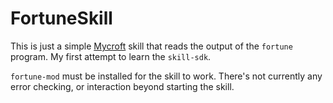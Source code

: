 # FortuneSkill

This is just a simple [Mycroft](https://mycroft.ai) skill that reads the output of the `fortune` program. My first attempt to learn the `skill-sdk`.

`fortune-mod` must be installed for the skill to work. There's not currently any error checking, or interaction beyond starting the skill.
